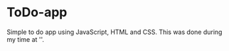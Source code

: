 # ToDo-app
Simple to do app using JavaScript, HTML and CSS.
This was done during my time at '</salt>'.
